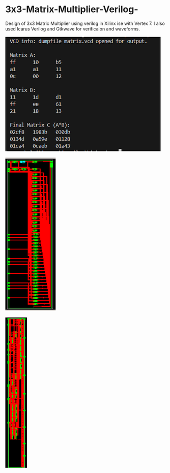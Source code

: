 # 3x3-Matrix-Multiplier-Verilog-
Design of 3x3 Matric Multiplier using verilog in Xilinx ise with Vertex 7. I also used Icarus Verilog and Gtkwave for verificaion and waveforms.
<br><br>
![Icarus Output](Icarus%20Output.png)
<br><br>
![RTL Schematic](RTL%20Schematic.png)
<br><br>
![Technological Schematic](Technological%20Schematic.png)
